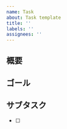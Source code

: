 ```yaml
---
name: Task
about: Task template
title: ''
labels: ''
assignees: ''
---
```


## 概要

## ゴール

## サブタスク
- [ ] 


